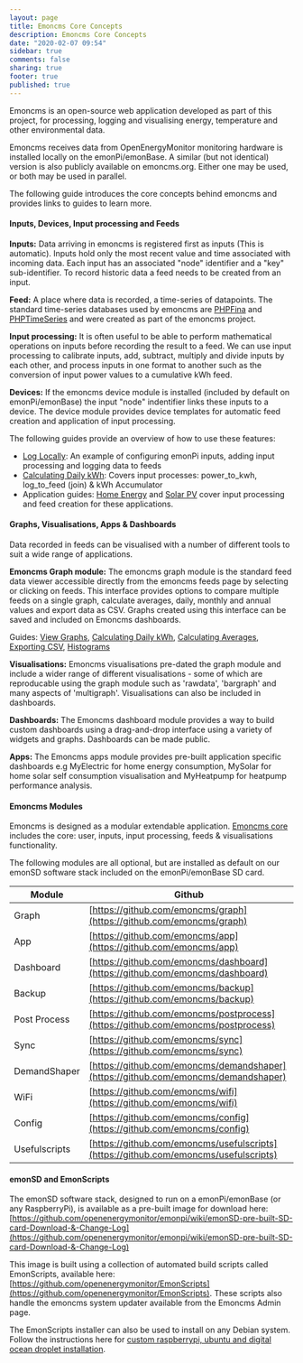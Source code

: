 ```yaml
---
layout: page
title: Emoncms Core Concepts
description: Emoncms Core Concepts
date: "2020-02-07 09:54"
sidebar: true
comments: false
sharing: true
footer: true
published: true
---
```


Emoncms is an open-source web application developed as part of this project, for processing, logging and visualising energy, temperature and other environmental data. 

Emoncms receives data from OpenEnergyMonitor monitoring hardware is installed locally on the emonPi/emonBase. A similar (but not identical) version is also publicly available on emoncms.org. Either one may be used, or both may be used in parallel.

The following guide introduces the core concepts behind emoncms and provides links to guides to learn more.

#### Inputs, Devices, Input processing and Feeds

**Inputs:** Data arriving in emoncms is registered first as inputs (This is automatic). Inputs hold only the most recent value and time associated with incoming data. Each input has an associated "node" identifier and a "key" sub-identifier. To record historic data a feed needs to be created from an input.

**Feed:** A place where data is recorded, a time-series of datapoints. The standard time-series databases used by emoncms are [PHPFina](https://learn.openenergymonitor.org/electricity-monitoring/timeseries/Fixed-interval) and [PHPTimeSeries](https://learn.openenergymonitor.org/electricity-monitoring/timeseries/Variable-interval) and were created as part of the emoncms project.

**Input processing:** It is often useful to be able to perform mathematical operations on inputs before recording the result to a feed. We can use input processing to calibrate inputs, add, subtract, multiply and divide inputs by each other, and process inputs in one format to another such as the conversion of input power values to a cumulative kWh feed.

**Devices:** If the emoncms device module is installed (included by default on emonPi/emonBase) the input "node" indentifier links these inputs to a device. The device module provides device templates for automatic feed creation and application of input processing.

The following guides provide an overview of how to use these features:

- [Log Locally](/setup/local/): An example of configuring emonPi inputs, adding input processing and logging data to feeds
- [Calculating Daily kWh](/emoncms/daily-kwh/): Covers input processes: power_to_kwh, log_to_feed (join) & kWh Accumulator
- Application guides: [Home Energy](/applications/home-energy/) and [Solar PV](/applications/solar-pv/) cover input processing and feed creation for these applications.

#### Graphs, Visualisations, Apps & Dashboards

Data recorded in feeds can be visualised with a number of different tools to suit a wide range of applications.

**Emoncms Graph module:** The emoncms graph module is the standard feed data viewer accessible directly from the emoncms feeds page by selecting or clicking on feeds. This interface provides options to compare multiple feeds on a single graph, calculate averages, daily, monthly and annual values and export data as CSV. Graphs created using this interface can be saved and included on Emoncms dashboards. 

Guides: [View Graphs](/emoncms/graphs/), [Calculating Daily kWh](/emoncms/daily-kwh/), [Calculating Averages](/emoncms/daily-averages/), [Exporting CSV](/emoncms/export-csv/), [Histograms](/emoncms/histograms/)

**Visualisations:** Emoncms visualisations pre-dated the graph module and include a wider range of different visualisations - some of which are reproducable using the graph module such as 'rawdata', 'bargraph' and many aspects of 'multigraph'. Visualisations can also be included in dashboards.

**Dashboards:** The Emoncms dashboard module provides a way to build custom dashboards using a drag-and-drop interface using a variety of widgets and graphs. Dashboards can be made public.

**Apps:** The Emoncms apps module provides pre-built application specific dashboards e.g MyElectric for home energy consumption, MySolar for home solar self consumption visualisation and MyHeatpump for heatpump performance analysis.

#### Emoncms Modules

Emoncms is designed as a modular extendable application. [Emoncms core](https://github.com/emoncms/emoncms) includes the core: user, inputs, input processing, feeds & visualisations functionality.

The following modules are all optional, but are installed as default on our emonSD software stack included on the emonPi/emonBase SD card.

| Module | Github |
| ----------- | ----------- |
| Graph       | [https://github.com/emoncms/graph](https://github.com/emoncms/graph) |
| App       | [https://github.com/emoncms/app](https://github.com/emoncms/app) |
| Dashboard       | [https://github.com/emoncms/dashboard](https://github.com/emoncms/dashboard) |
| Backup       | [https://github.com/emoncms/backup](https://github.com/emoncms/backup) |
| Post Process       | [https://github.com/emoncms/postprocess](https://github.com/emoncms/postprocess) |
| Sync       | [https://github.com/emoncms/sync](https://github.com/emoncms/sync) |
| DemandShaper       | [https://github.com/emoncms/demandshaper](https://github.com/emoncms/demandshaper) |
| WiFi       | [https://github.com/emoncms/wifi](https://github.com/emoncms/wifi) |
| Config       | [https://github.com/emoncms/config](https://github.com/emoncms/config) |
| Usefulscripts       | [https://github.com/emoncms/usefulscripts](https://github.com/emoncms/usefulscripts) |

#### emonSD and EmonScripts

The emonSD software stack, designed to run on a emonPi/emonBase (or any RaspberryPi), is available as a pre-built image for download here: [https://github.com/openenergymonitor/emonpi/wiki/emonSD-pre-built-SD-card-Download-&-Change-Log](https://github.com/openenergymonitor/emonpi/wiki/emonSD-pre-built-SD-card-Download-&-Change-Log)

This image is built using a collection of automated build scripts called EmonScripts, available here: [https://github.com/openenergymonitor/EmonScripts](https://github.com/openenergymonitor/EmonScripts). These scripts also handle the emoncms system updater available from the Emoncms Admin page. 

The EmonScripts installer can also be used to install on any Debian system. Follow the instructions here for [custom raspberrypi, ubuntu and digital ocean droplet installation](https://github.com/openenergymonitor/EmonScripts/blob/master/install/readme.md).
